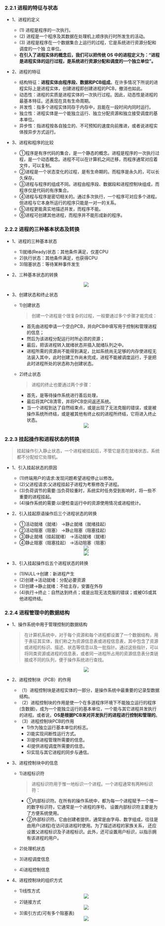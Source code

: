 ### 2.2.1 进程的特征与状态 

* 1、进程的定义

  * (1) 进程是程序的一次执行。 
  * (2) 进程是一个程序及其数据在处理机上顺序执行时所发生的活动。 
  * (3) 进程是程序在一个数据集合上运行的过程，它是系统进行资源分配和调度的一个独 立单位。 
  * **在引入了进程实体的概念后，我们可以把传统 OS 中的进程定义为：“进程是进程实体的运行过程，是系统进行资源分配和调度的一个独立单位”。**
 
* 2、进程的特征

  * 结构特征：**进程实体由程序段、数据和PCB组成**。在许多情况下所说的进程实际上是进程实体，创建进程即创建进程的PCB，撤消也如此。
  * 动态性：进程的实质是进程实体的一次执行过程。因此，动态性是进程的最基本特征。还表现在具有生命周期。
  * 并发性：指多个进程实体同存于内存中，且能在一段时间内同时运行。 
  * 独立性：进程实体是一个能独立运行、独立分配资源和独立接受调度的基本单位。
  * 异步性：指进程按各自独立的、不可预知的速度向前推进，或者说进程实体按异步方式运行。

* 3、进程和程序的比较

   * ①程序是有序代码的集合，是一个静态的概念。进程是程序的一次执行过程，是一个动态概念。进程不可以在计算机之间迁移，而程序通常对应着文件，可以复制。
   * ②进程是一个状态变化的过程，是有生命期的。而程序是永久的，可以长久保存。
   * ③进程与程序的组成不同。进程由程序段、数据段和进程控制块组成，而程序仅是代码的有序集合。
   * ④进程与程序是密切相关的。通过多次执行，一个程序可对应多个进程。但进程与它本身所运行的程序只能是一对一的关系。
   * ⑤进程更能真实地描述并发，而程序不能。
   * ⑥进程可创建其他进程，而程序并不能形成新的程序。

### 2.2.2 进程的三种基本状态及转换

* 1、进程的三种基本状态 
 
  * 1)就绪(Ready)状态：其他条件满足，仅差CPU
  * 2)执行状态：其他条件满足，也获得CPU
  * 3)阻塞状态：等待某种事件发生

* 2、三种基本状态的转换

  <div align="center"><img src="./img/进程的三种基本状态及其转换.png"/></div>

* 3、创建状态和终止状态 

  * 1)创建状态
    
    >创建一个进程是个很复杂的过程，一般要通过多个步骤才能完成：
    * 首先由进程申请一个空白PCB，并向PCB中填写用于控制和管理进程的信息；
    * 然后为该进程分配运行时所必须的资源；
    * 最后，把该进程转入就绪状态并插入就绪队列之中。
    * 进程所需的资源尚不能得到满足，比如系统尚无足够的内存使进程无法装入其中，此时创建工作尚未完成，进程不能被调度运行，于是把此时进程所处的状态称为创建状态。

  * 2)终止状态
    
    >进程的终止也要通过两个步骤：
    * 首先，是等待操作系统进行善后处理，
    * 最后将其PCB清零，并将PCB空间返还系统。
    * 当一个进程到达了自然结束点，或是出现了无法克服的错误，或是被操作系统所终结，或是被其他有终止权的进程所终结，它将进入终止状态。

  <div align="center"><img src="./img/进程的五种基本状态及其转换.png"/></div>


### 2.2.3  挂起操作和进程状态的转换

  >挂起操作引入静止状态，一个进程被挂起后，不管它是否在就绪状态，系统都不分配给它处理机。

* 1、引入挂起状态的原因 

    * (1)终端用户的请求:发现问题希望进程停止以修改。
    * (2)父进程请求:父进程挂起子进程为考察修改子进程。
    * (3)负荷调节的需要:当负荷较重时，系统实时任务受到影响时，将一些不重要的进程挂起。
    * (4)操作系统的需要:以便检查运行中的资源使用情况或进程统计。

* 2、引入挂起原语操作后三个进程状态的转换

   * ①活动就绪（就绪） →静止就绪（就绪挂起）  
   * ②活动阻塞（阻塞） →静止阻塞（阻塞挂起） 
   * ③静止就绪（挂起就绪） →活动就绪（就绪）  
   * ④静止阻塞（阻塞挂起） →活动阻塞（阻塞） 

  <div align="center"><img src="./img/引入挂起原语操作后三个进程状态的转换.png"/></div>

  <div align="center"><img src="./img/具有挂起操作的进程状态图.png"/></div>
    
* 3、引入挂起操作后五个进程状态的转换
   * (1)NULL→创建：新进程产生
   * (2)创建→活动就绪：分配必要资源
   * (3)创建→静止就绪：不给主存，安置在外存
   * (4)执行→终止：自然达到终点；或是出现无法克服的错误；或被OS或其他进程终结。

### 2.2.4  进程管理中的数据结构

* 1、操作系统中用于管理控制的数据结构
  
   >在计算机系统中，对于每个资源和每个进程都设置了一个数据结构，用于表征其实体，我们称之为资源信息表或进程信息表，其中包含了资源或进程的标识、描述、状态等信息以及一批指针。通过这些指针，可以将同类资源或进程的信息表，或者同一进程所占用的资源信息表分类链接成不同的队列，便于操作系统进行查找。

  <div align="center"><img src="./img/操作系统控制表的一般结构.png"/></div>

* 2、进程控制块（PCB）的作用 

  * （1）进程控制块是进程实体的一部分，是操作系统中最重要的记录型数据结构。        
  * （2）进程控制块的作用是使一个在多道程序环境下不能独立运行的程序(含数据)，成为一个能独立运行的基本单位，一个能与其它进程并发执行的进程。或者说，**OS是根据PCB来对并发执行的进程进行控制和管理的**。
  * （3）进程控制块PCB的作用
     * 1)作为独立运行基本单位的标志。
     * 2)能实现间断性运行方式。 
     * 3)提供进程管理所需要的信息。
     * 4)提供进程调度所需要的信息。
     * 5)实现与其它进程的同步与通信。

* 3、进程控制块中的信息 

  * 1)进程标识符
     
       >进程标识符用于惟一地标识一个进程。一个进程通常有两种标识符：
       * ①内部标识符。在所有的操作系统中，都为每一个进程赋予一个惟一的数字标识符，它通常是一个进程的序号。 设置内部标识符主要是为了方便系统使用。
       * ②外部标识符。它由创建者提供，通常是由字母、数字组成，往往是由用户(进程)在访问该进程时使用。为了描述进程的家族关系， 还应设置父进程标识及子进程标识。此外，还可设置用户标识，以指示拥有该进程的用户。 

  * 2)处理机状态
  * 3)进程调度信息 
  * 4)进程控制信息 

* 4、进程控制块的组织方式

  * 1)线性方式

  <div align="center"><img src="./img/线性方式.png"/></div>

  * 2)链接方式

  <div align="center"><img src="./img/链接方式.png"/></div>

  * 3)索引方式(可有多个阻塞表)

  <div align="center"><img src="./img/索引方式.png"/></div>

















